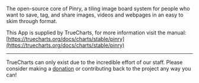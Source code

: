 The open-source core of Pinry, a tiling image board system for people who want to save, tag, and share images, videos and webpages in an easy to skim through format.

This App is supplied by TrueCharts, for more information visit the manual: [https://truecharts.org/docs/charts/stable/pinry](https://truecharts.org/docs/charts/stable/pinry)

---

TrueCharts can only exist due to the incredible effort of our staff.
Please consider making a [donation](https://truecharts.org/docs/about/sponsor) or contributing back to the project any way you can!
